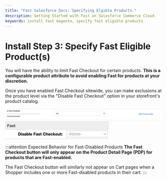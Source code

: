 ```yaml
---
title: "Fast Salesforce Docs: Specifying Elgible Products."
description: Getting Started with Fast on Salesforce Commerce Cloud.
keywords: install fast magento, specify fast eligible products
---
```


# Install Step 3: Specify Fast Eligible Product(s)

You will have the ability to limit Fast Checkout for certain products. **This is a configurable product attribute to avoid enabling Fast for products at your discretion.**

Once you have enabled Fast Checkout sitewide, you can make exclusions at the product level via the "Disable Fast Checkout" option in your storefront's product catalog.

<img alt="show fast button input set to no" src="./images/image8.png"/>

<img alt="show fast button input set to no" src="./images/image2.png"/>

:::attention Expected Behavior for Fast-Disabled Products
**The Fast Checkout button will only appear on the Product Detail Page (PDP) for products that are Fast-enabled.**

The Fast Checkout button will similarly not appear on Cart pages when a Shopper includes one or more Fast-disabled products in their cart.
:::
